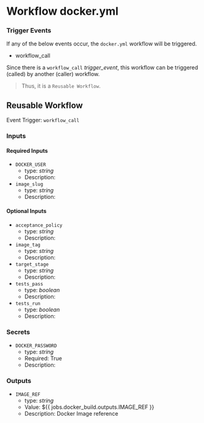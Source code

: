 # Workflow docker.yml

### Trigger Events

If any of the below events occur, the `docker.yml` workflow will be triggered.

- workflow_call

Since there is a `workflow_call` _trigger_event_, this workflow can be triggered (called) by another (caller) workflow.
> Thus, it is a `Reusable Workflow`.


## Reusable Workflow

Event Trigger: `workflow_call`

### Inputs

#### Required Inputs

- `DOCKER_USER`
    - type: _string_
    - Description: 
- `image_slug`
    - type: _string_
    - Description: 

#### Optional Inputs

- `acceptance_policy`
    - type: _string_
    - Description: 
- `image_tag`
    - type: _string_
    - Description: 
- `target_stage`
    - type: _string_
    - Description: 
- `tests_pass`
    - type: _boolean_
    - Description: 
- `tests_run`
    - type: _boolean_
    - Description: 

### Secrets

- `DOCKER_PASSWORD`
    - type: _string_
    - Required: True
    - Description: 

### Outputs

- `IMAGE_REF`
    - type: _string_
    - Value: ${{ jobs.docker_build.outputs.IMAGE_REF }}
    - Description: Docker Image reference
